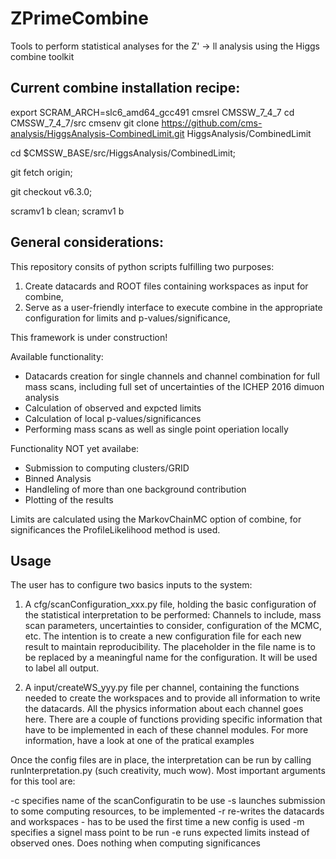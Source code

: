 # ZPrimeCombine
Tools to perform statistical analyses for the Z' -> ll analysis using the Higgs combine toolkit

## Current combine installation recipe:
export SCRAM_ARCH=slc6_amd64_gcc491
cmsrel CMSSW_7_4_7
cd CMSSW_7_4_7/src 
cmsenv
git clone https://github.com/cms-analysis/HiggsAnalysis-CombinedLimit.git HiggsAnalysis/CombinedLimit
 
cd $CMSSW_BASE/src/HiggsAnalysis/CombinedLimit;

git fetch origin;

git checkout v6.3.0;

scramv1 b clean; scramv1 b

## General considerations:  
This repository consits of python scripts fulfilling two purposes:
1) Create datacards and ROOT files containing workspaces as input for combine,
2) Serve as a user-friendly interface to execute combine in the appropriate configuration for limits and p-values/significance,

This framework is under construction! 

Available functionality:
- Datacards creation for single channels and channel combination for full mass scans, including full set of uncertainties of the ICHEP 2016 dimuon analysis 
- Calculation of observed and expcted limits
- Calculation of local p-values/significances
- Performing mass scans as well as single point operiation locally

Functionality NOT yet availabe:
- Submission to computing clusters/GRID
- Binned Analysis
- Handleling of more than one background contribution
- Plotting of the results

Limits are calculated using the MarkovChainMC option of combine, for significances the ProfileLikelihood method is used.
## Usage
The user has to configure two basics inputs to the system:

1) A cfg/scanConfiguration_xxx.py file, holding the basic configuration of the statistical interpretation to be performed: Channels to include, mass scan parameters, uncertainties to consider, configuration of the MCMC, etc. The intention is to create a new configuration file for each new result to maintain reproducibility. The placeholder in the file name is to be replaced by a meaningful name for the configuration. It will be used to label all output. 

2) A input/createWS_yyy.py file per channel, containing the functions needed to create the workspaces and to provide all information to write the datacards. All the physics information about each channel goes here. There are a couple of functions providing specific information that have to be implemented in each of these channel modules. For more information, have a look at one of the pratical examples

Once the config files are in place, the interpretation can be run by calling runInterpretation.py (such creativity, much wow). Most important arguments for this tool are:

-c specifies name of the scanConfiguratin to be use
-s launches submission to some computing resources, to be implemented
-r re-writes the datacards and workspaces - has to be used the first time a new config is used
-m specifies a signel mass point to be run
-e runs expected limits instead of observed ones. Does nothing when computing significances


